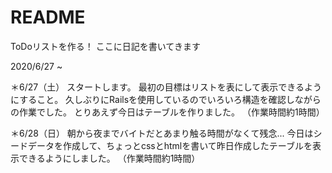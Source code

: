 # README

ToDoリストを作る！
ここに日記を書いてきます

2020/6/27 ~

＊6/27（土）
スタートします。
最初の目標はリストを表にして表示できるようにすること。
久しぶりにRailsを使用しているのでいろいろ構造を確認しながらの作業でした。
とりあえず今日はテーブルを作りました。
（作業時間約1時間）

＊6/28（日）
朝から夜までバイトだとあまり触る時間がなくて残念...
今日はシードデータを作成して、ちょっとcssとhtmlを書いて昨日作成したテーブルを表示できるようにしました。
（作業時間約1時間）
